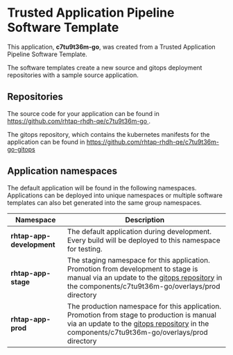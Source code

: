 # Trusted Application Pipeline Software Template

This application, **c7tu9t36m-go**, was created from a Trusted Application Pipeline Software Template.

The software templates create a new source and gitops deployment repositories with a sample source application. 

## Repositories

The source code for your application can be found in [https://github.com/rhtap-rhdh-qe/c7tu9t36m-go ](https://github.com/rhtap-rhdh-qe/c7tu9t36m-go ).
 
The gitops repository, which contains the kubernetes manifests for the application can be found in 
[https://github.com/rhtap-rhdh-qe/c7tu9t36m-go-gitops ](https://github.com/rhtap-rhdh-qe/c7tu9t36m-go-gitops ) 

## Application namespaces 

The default application will be found in the following namespaces. Applications can be deployed into unique namespaces or multiple software templates can also bet generated into the same group namespaces.  

|  Namespace   |  Description   |  
| -------- | -------- |   
| **rhtap-app-development** | The default application during development. Every build will be deployed to this namespace for testing. | 
| **rhtap-app-stage** | The staging namespace for this application. Promotion from development to stage is manual via an update to the [gitops repository](https://github.com/rhtap-rhdh-qe/c7tu9t36m-go-gitops ) in the components/c7tu9t36m-go/overlays/prod directory |  
| **rhtap-app-prod** | The production namespace for this application. Promotion from stage to production is manual via an update to the [gitops repository](https://github.com/rhtap-rhdh-qe/c7tu9t36m-go-gitops ) in the components/c7tu9t36m-go/overlays/prod directory | 